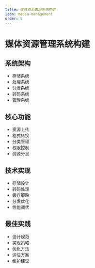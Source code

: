 ```yaml
---
title: 媒体资源管理系统构建
icon: media-management
order: 5
---
```


# 媒体资源管理系统构建

## 系统架构
- 存储系统
- 处理系统
- 分发系统
- 转码系统
- 管理系统

## 核心功能
- 资源上传
- 格式转换
- 分类管理
- 权限控制
- 资源分发

## 技术实现
- 存储设计
- 转码处理
- 缓存策略
- 分发优化
- 性能调优

## 最佳实践
- 设计规范
- 实现策略
- 优化方法
- 评估方案
- 维护建议

